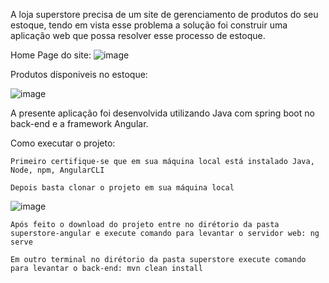 A loja superstore precisa de um site de gerenciamento de produtos do seu estoque, tendo em vista esse problema a solução foi construir uma aplicação web que possa resolver esse processo de estoque.

Home Page do site:
![image](https://user-images.githubusercontent.com/79214760/200414873-d81d5311-16cf-414c-93ca-62be0afa8783.png)

Produtos dísponiveis no estoque:

![image](https://user-images.githubusercontent.com/79214760/200414999-64a25b64-4e81-4425-9d9d-1dd3749849b5.png)

A presente aplicação foi desenvolvida utilizando Java com spring boot no back-end e a framework Angular.

Como executar o projeto:

``Primeiro certifique-se que em sua máquina local está instalado Java, Node, npm, AngularCLI``

``Depois basta clonar o projeto em sua máquina local ``

![image](https://user-images.githubusercontent.com/79214760/200415809-024f3ee9-e5b8-4f8c-8495-74acc1203b83.png)

``Após feito o download do projeto entre no dirétorio da pasta superstore-angular e execute comando para levantar o servidor web: ng serve``


``Em outro terminal no dirétorio da pasta superstore execute comando para levantar o back-end: mvn clean install``

